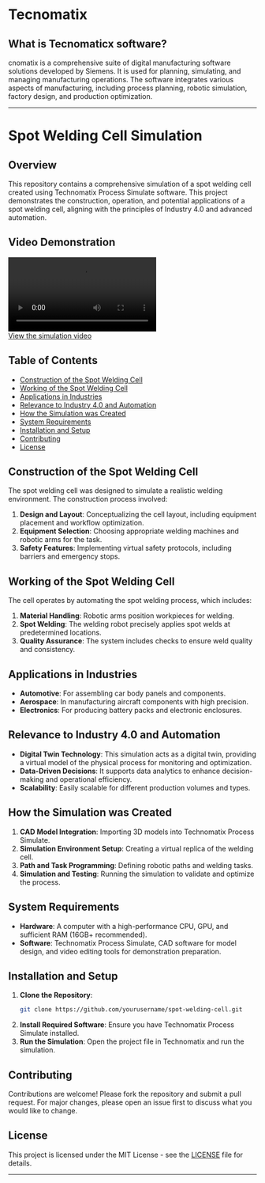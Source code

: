 # Tecnomatix
## What is Tecnomaticx software?
cnomatix is a comprehensive suite of digital manufacturing software solutions developed by Siemens. It is used for planning, simulating, and managing manufacturing operations. The software integrates various aspects of manufacturing, including process planning, robotic simulation, factory design, and production optimization.


---

# Spot Welding Cell Simulation

## Overview
This repository contains a comprehensive simulation of a spot welding cell created using Technomatix Process Simulate software. This project demonstrates the construction, operation, and potential applications of a spot welding cell, aligning with the principles of Industry 4.0 and advanced automation.

## Video Demonstration
![Spot Welding Cell Simulation](path/to/video/filename.mp4)  
[View the simulation video](path/to/video/filename.mp4)

## Table of Contents
- [Construction of the Spot Welding Cell](#construction-of-the-spot-welding-cell)
- [Working of the Spot Welding Cell](#working-of-the-spot-welding-cell)
- [Applications in Industries](#applications-in-industries)
- [Relevance to Industry 4.0 and Automation](#relevance-to-industry-40-and-automation)
- [How the Simulation was Created](#how-the-simulation-was-created)
- [System Requirements](#system-requirements)
- [Installation and Setup](#installation-and-setup)
- [Contributing](#contributing)
- [License](#license)

## Construction of the Spot Welding Cell
The spot welding cell was designed to simulate a realistic welding environment. The construction process involved:
1. **Design and Layout**: Conceptualizing the cell layout, including equipment placement and workflow optimization.
2. **Equipment Selection**: Choosing appropriate welding machines and robotic arms for the task.
3. **Safety Features**: Implementing virtual safety protocols, including barriers and emergency stops.

## Working of the Spot Welding Cell
The cell operates by automating the spot welding process, which includes:
1. **Material Handling**: Robotic arms position workpieces for welding.
2. **Spot Welding**: The welding robot precisely applies spot welds at predetermined locations.
3. **Quality Assurance**: The system includes checks to ensure weld quality and consistency.

## Applications in Industries
- **Automotive**: For assembling car body panels and components.
- **Aerospace**: In manufacturing aircraft components with high precision.
- **Electronics**: For producing battery packs and electronic enclosures.

## Relevance to Industry 4.0 and Automation
- **Digital Twin Technology**: This simulation acts as a digital twin, providing a virtual model of the physical process for monitoring and optimization.
- **Data-Driven Decisions**: It supports data analytics to enhance decision-making and operational efficiency.
- **Scalability**: Easily scalable for different production volumes and types.

## How the Simulation was Created
1. **CAD Model Integration**: Importing 3D models into Technomatix Process Simulate.
2. **Simulation Environment Setup**: Creating a virtual replica of the welding cell.
3. **Path and Task Programming**: Defining robotic paths and welding tasks.
4. **Simulation and Testing**: Running the simulation to validate and optimize the process.

## System Requirements
- **Hardware**: A computer with a high-performance CPU, GPU, and sufficient RAM (16GB+ recommended).
- **Software**: Technomatix Process Simulate, CAD software for model design, and video editing tools for demonstration preparation.

## Installation and Setup
1. **Clone the Repository**:  
   ```sh
   git clone https://github.com/yourusername/spot-welding-cell.git
   ```
2. **Install Required Software**: Ensure you have Technomatix Process Simulate installed.
3. **Run the Simulation**: Open the project file in Technomatix and run the simulation.

## Contributing
Contributions are welcome! Please fork the repository and submit a pull request. For major changes, please open an issue first to discuss what you would like to change.

## License
This project is licensed under the MIT License - see the [LICENSE](LICENSE) file for details.

---

